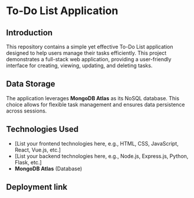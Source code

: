 # To-Do List Application

## Introduction

This repository contains a simple yet effective To-Do List application designed to help users manage their tasks efficiently. This project demonstrates a full-stack web application, providing a user-friendly interface for creating, viewing, updating, and deleting tasks.

## Data Storage

The application leverages **MongoDB Atlas** as its NoSQL database. This choice allows for flexible task management and ensures data persistence across sessions.

## Technologies Used

* [List your frontend technologies here, e.g., HTML, CSS, JavaScript, React, Vue.js, etc.]
* [List your backend technologies here, e.g., Node.js, Express.js, Python, Flask, etc.]
* **MongoDB Atlas** (Database)



## Deployment link


